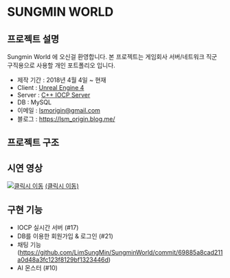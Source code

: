 ﻿# SUNGMIN WORLD

## 프로젝트 설명 

Sungmin World 에 오신걸 환영합니다. 본 프로젝트는 게임회사 서버/네트워크 직군 구직용으로 사용할 개인 포트폴리오  입니다.

- 제작 기간 : 2018년 4월 4일 ~ 현재
- Client : [Unreal Engine 4](https://github.com/LimSungMin/SungminWorld/tree/master/Source/SungminWorld)
- Server : [C++ IOCP Server](https://github.com/LimSungMin/SungminWorld/tree/master/SungminWorld-Server)
- DB : MySQL
- 이메일 : lsmorigin@gmail.com
- 블로그 : https://lsm_origin.blog.me/

## 프로젝트 구조

## 시연 영상

[![클릭시 이동](https://img.youtube.com/vi/H_Lc5JI-OZo/0.jpg)](https://www.youtube.com/watch?v=H_Lc5JI-OZo)
[(클릭시 이동)](https://www.youtube.com/watch?v=H_Lc5JI-OZo&t=28s)

## 구현 기능

- IOCP 실시간 서버 (#17)
- DB를 이용한 회원가입 & 로그인 (#21)
- 채팅 기능 (https://github.com/LimSungMin/SungminWorld/commit/69885a8cad211a0d48a3fc123f8129bf1323446d)
- AI 몬스터 (#10)
